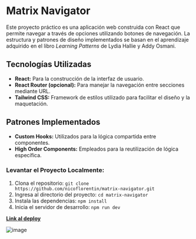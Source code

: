 # Matrix Navigator

Este proyecto práctico es una aplicación web construida con React que permite navegar a través de opciones utilizando botones de navegación. La estructura y patrones de diseño implementados se basan en el aprendizaje adquirido en el libro *Learning Patterns* de Lydia Hallie y Addy Osmani.

## Tecnologías Utilizadas

- **React:** Para la construcción de la interfaz de usuario.
- **React Router (opcional):** Para manejar la navegación entre secciones mediante URL.
- **Tailwind CSS:** Framework de estilos utilizado para facilitar el diseño y la maquetación.

## Patrones Implementados

- **Custom Hooks:** Utilizados para la lógica compartida entre componentes.
- **High Order Components:** Empleados para la reutilización de lógica específica.

### Levantar el Proyecto Localmente:

1. Clona el repositorio: `git clone https://github.com/nicoflorentin/matrix-navigator.git`
2. Ingresa al directorio del proyecto: `cd matrix-navigator`
3. Instala las dependencias: `npm install`
4. Inicia el servidor de desarrollo: `npm run dev`

**[Link al deploy](https://matrix-navigator.vercel.app/)**

![image](https://github.com/nicoflorentin/matrix-navigator/assets/81888574/4d34d1be-d91b-4ca7-93f7-f92410c23cb1)
